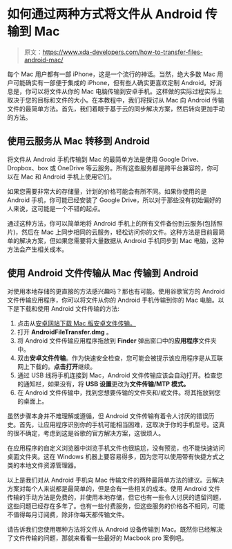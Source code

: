 # 如何通过两种方式将文件从 Android 传输到 Mac

> 原文：<https://www.xda-developers.com/how-to-transfer-files-android-mac/>

每个 Mac 用户都有一部 iPhone，这是一个流行的神话。当然，绝大多数 Mac 用户可能确实有一部便于集成的 iPhone，但有些人确实更喜欢定制 Android。好消息是，你可以将文件从你的 Mac 电脑传输到安卓手机。这样做的实际过程实际上取决于您的目标和文件的大小。在本教程中，我们将探讨从 Mac 向 Android 传输文件的最简单方法。首先，我们着眼于基于云的同步解决方案，然后转向更加手动的方法。

## 使用云服务从 Mac 转移到 Android

将文件从 Android 手机传输到 Mac 的最简单方法是使用 Google Drive、Dropbox、box 或 OneDrive 等云服务。所有这些服务都是跨平台兼容的，你可以在 Mac 和 Android 手机上使用它们。

如果您需要非常大的存储量，计划的价格可能会有所不同。如果你使用的是 Android 手机，你可能已经安装了 Google Drive，所以对于那些没有初始偏好的人来说，这可能是一个不错的起点。

通过这种方法，你可以简单地将 Android 手机上的所有文件备份到云服务(包括照片)，然后在 Mac 上同步相同的云服务，轻松访问你的文件。这种方法是目前最简单的解决方案，但如果您需要将大量数据从 Android 手机同步到 Mac 电脑，这种方法会产生相关成本。

## 使用 Android 文件传输从 Mac 传输到 Android

对使用本地存储的更直接的方法感兴趣吗？那也有可能。使用谷歌官方的 Android 文件传输应用程序，你可以将文件从你的 Android 手机传输到你的 Mac 电脑。以下是下载和使用 Android 文件传输的方法:

1.  点击从[安卓网站下载 Mac 版安卓文件传输。](https://www.android.com/filetransfer/)
2.  打开 **AndroidFileTransfer.dmg** 。
3.  将 Android 文件传输应用程序拖放到 **Finder** 弹出窗口中的**应用程序**文件夹中。
4.  双击**安卓文件传输**。作为快速安全检查，您可能会被提示该应用程序是从互联网上下载的。**点击打开**继续。
5.  通过 USB 线将手机连接到 Mac，Android 文件传输应该会自动打开。检查您的通知栏，如果没有，将 **USB 设置**更改为**文件传输/MTP 模式。**
6.  在 Android 文件传输中，找到您想要传输的文件夹和/或文件。将其拖放到您的桌面上。

虽然步骤本身并不难理解或遵循，但 Android 文件传输有着令人讨厌的错误历史。首先，让应用程序识别你的手机可能相当困难，这取决于你的手机型号。这真的很不确定，考虑到这是谷歌的官方解决方案，这很烦人。

在应用程序的自定义浏览器中浏览手机文件也很尴尬，没有预览，也不能快速访问桌面文件夹。这在 Windows 机器上要容易得多，因为您可以使用带有快捷方式之类的本地文件资源管理器。

以上是我们对从 Android 手机向 Mac 传输文件的两种最简单方法的建议。云解决方案对每个人来说都是最简单的，但是会有一些相关的成本。使用 Android 文件传输的手动方法是免费的，并使用本地存储，但它也有一些令人讨厌的遗留问题，这些问题已经存在多年了。也有一些付费服务，但这些服务的价格各不相同，可能不值得每月订阅费，除非你每天都传输文件。

请告诉我们您使用哪种方法将文件从 Android 设备传输到 Mac。既然你已经解决了文件传输的问题，那就来看看一些最好的 Macbook pro 案例吧。